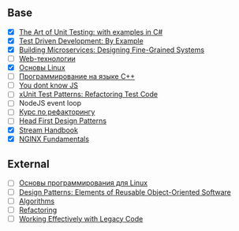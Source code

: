  ## Base
 - [x] [The Art of Unit Testing: with examples in C#](https://www.amazon.com/Art-Unit-Testing-examples/dp/1617290890)
 - [x] [Test Driven Development: By Example](https://www.amazon.com/Test-Driven-Development-Kent-Beck/dp/0321146530/ref=pd_lpo_sbs_14_t_0/141-5527470-2828927?_encoding=UTF8&psc=1&refRID=DHRP4HXS12J5QTNAQ5B3)
 - [x] [Building Microservices: Designing Fine-Grained Systems](http://shop.oreilly.com/product/0636920033158.do)
 - [ ] [Web-технологии](https://stepik.org/course/154/syllabus)
 - [x] [Основы Linux](https://stepik.org/course/762/syllabus)
 - [ ] [Программирование на языке C++](https://stepik.org/course/7/syllabus)
 - [ ] [You dont know JS](https://github.com/getify/You-Dont-Know-JS)
 - [ ] [xUnit Test Patterns: Refactoring Test Code](https://www.safaribooksonline.com/library/view/xunit-test-patterns/9780131495050/)
 - [ ] NodeJS event loop
 - [ ] [Курс по рефакторингу](https://refactoring.guru/ru/refactoring/course)
 - [ ] [Head First Design Patterns](https://www.safaribooksonline.com/search/?query=%22Head%20First%20Design%20Patterns%22)
 - [x] [Stream Handbook](https://github.com/substack/stream-handbook)
 - [x] [NGINX Fundamentals](https://www.udemy.com/nginx-fundamentals/learn/v4/overview)

 ## External
 - [ ] [Основы программирования для Linux](https://stepik.org/course/548/)
 - [ ] [Design Patterns: Elements of Reusable Object-Oriented Software](https://www.safaribooksonline.com/library/view/design-patterns-elements/0201633612/)
 - [ ] [Algorithms](https://www.coursera.org/specializations/algorithms)
 - [ ] [Refactoring](https://www.safaribooksonline.com/library/view/refactoring-improving-the/0201485672/)
 - [ ] [Working Effectively with Legacy Code](https://www.safaribooksonline.com/library/view/working-effectively-with/0131177052/)
